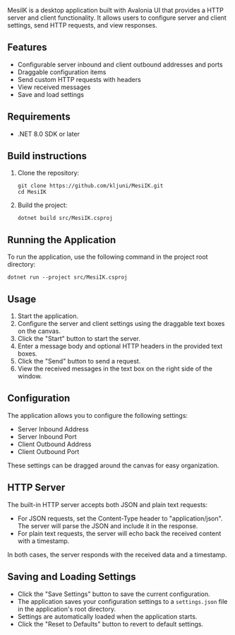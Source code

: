 MesiIK is a desktop application built with Avalonia UI that provides a HTTP server and client functionality. It allows users to configure server and client settings, send HTTP requests, and view responses.

## Features

- Configurable server inbound and client outbound addresses and ports
- Draggable configuration items
- Send custom HTTP requests with headers
- View received messages
- Save and load settings

## Requirements

- .NET 8.0 SDK or later

## Build instructions

1. Clone the repository:
   ```
   git clone https://github.com/kljuni/MesiIK.git
   cd MesiIK
   ```

2. Build the project:
   ```
   dotnet build src/MesiIK.csproj
   ```

## Running the Application

To run the application, use the following command in the project root directory:

```
dotnet run --project src/MesiIK.csproj
```

## Usage

1. Start the application.
2. Configure the server and client settings using the draggable text boxes on the canvas.
3. Click the \"Start\" button to start the server.
4. Enter a message body and optional HTTP headers in the provided text boxes.
5. Click the \"Send\" button to send a request.
6. View the received messages in the text box on the right side of the window.

## Configuration

The application allows you to configure the following settings:

- Server Inbound Address
- Server Inbound Port
- Client Outbound Address
- Client Outbound Port

These settings can be dragged around the canvas for easy organization.

## HTTP Server

The built-in HTTP server accepts both JSON and plain text requests:

- For JSON requests, set the Content-Type header to "application/json". The server will parse the JSON and include it in the response.
- For plain text requests, the server will echo back the received content with a timestamp.

In both cases, the server responds with the received data and a timestamp.

## Saving and Loading Settings

- Click the \"Save Settings\" button to save the current configuration.
- The application saves your configuration settings to a `settings.json` file in the application's root directory.
- Settings are automatically loaded when the application starts.
- Click the \"Reset to Defaults\" button to revert to default settings.

